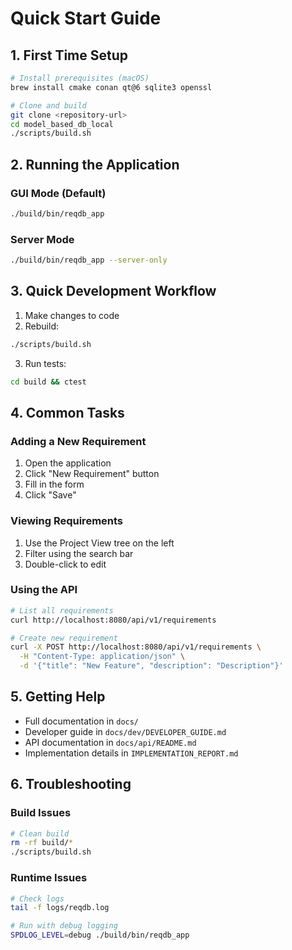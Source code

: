 # Quick Start Guide

## 1. First Time Setup

```bash
# Install prerequisites (macOS)
brew install cmake conan qt@6 sqlite3 openssl

# Clone and build
git clone <repository-url>
cd model_based_db_local
./scripts/build.sh
```

## 2. Running the Application

### GUI Mode (Default)
```bash
./build/bin/reqdb_app
```

### Server Mode
```bash
./build/bin/reqdb_app --server-only
```

## 3. Quick Development Workflow

1. Make changes to code
2. Rebuild:
```bash
./scripts/build.sh
```
3. Run tests:
```bash
cd build && ctest
```

## 4. Common Tasks

### Adding a New Requirement
1. Open the application
2. Click "New Requirement" button
3. Fill in the form
4. Click "Save"

### Viewing Requirements
1. Use the Project View tree on the left
2. Filter using the search bar
3. Double-click to edit

### Using the API
```bash
# List all requirements
curl http://localhost:8080/api/v1/requirements

# Create new requirement
curl -X POST http://localhost:8080/api/v1/requirements \
  -H "Content-Type: application/json" \
  -d '{"title": "New Feature", "description": "Description"}'
```

## 5. Getting Help

- Full documentation in `docs/`
- Developer guide in `docs/dev/DEVELOPER_GUIDE.md`
- API documentation in `docs/api/README.md`
- Implementation details in `IMPLEMENTATION_REPORT.md`

## 6. Troubleshooting

### Build Issues
```bash
# Clean build
rm -rf build/*
./scripts/build.sh
```

### Runtime Issues
```bash
# Check logs
tail -f logs/reqdb.log

# Run with debug logging
SPDLOG_LEVEL=debug ./build/bin/reqdb_app
```
